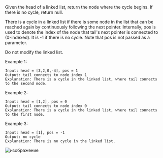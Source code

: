 Given the head of a linked list, return the node where the cycle begins. If there is no cycle, return null.

There is a cycle in a linked list if there is some node in the list that can be reached again by continuously following the next pointer. Internally, pos is used to denote the index of the node that tail's next pointer is connected to (0-indexed). It is -1 if there is no cycle. Note that pos is not passed as a parameter.

Do not modify the linked list.

 

Example 1:

    Input: head = [3,2,0,-4], pos = 1
    Output: tail connects to node index 1
    Explanation: There is a cycle in the linked list, where tail connects to the second node.

Example 2:

    Input: head = [1,2], pos = 0
    Output: tail connects to node index 0
    Explanation: There is a cycle in the linked list, where tail connects to the first node.

Example 3:

    Input: head = [1], pos = -1
    Output: no cycle
    Explanation: There is no cycle in the linked list.

![изображение](https://user-images.githubusercontent.com/51196431/222951858-54f923f6-e340-424a-a3b6-1a4f4bbf8746.png)

